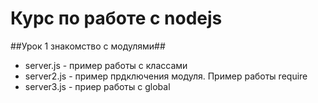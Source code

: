 # Курс по работе с nodejs
##Урок 1 знакомство с модулями##
* server.js - пример работы с классами 
* server2.js - пример прдключения модуля. Пример работы require 
* server3.js - приер работы с global